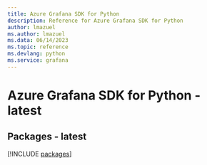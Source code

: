 ```yaml
---
title: Azure Grafana SDK for Python
description: Reference for Azure Grafana SDK for Python
author: lmazuel
ms.author: lmazuel
ms.data: 06/14/2023
ms.topic: reference
ms.devlang: python
ms.service: grafana
---
```

# Azure Grafana SDK for Python - latest
## Packages - latest
[!INCLUDE [packages](grafana-index.md)]